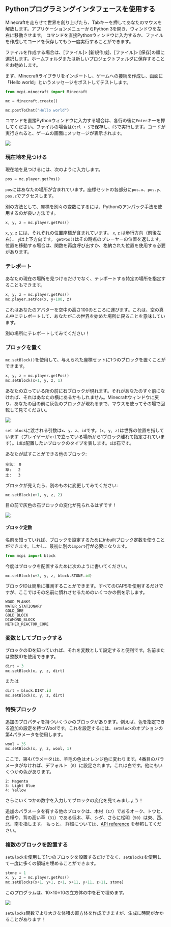 ## Pythonプログラミングインタフェースを使用する

Minecraftを走らせて世界を創り上げたら、Tabキーを押してあなたのマウスを解放します。アプリケーションメニューからPython 3を開き、ウィンドウを左右に移動させます。
コマンドを直接Pythonウィンドウに入力するか、ファイルを作成してコードを保存してもう一度実行することができます。

ファイルを作成する場合は、[ファイル]> [新規作成]、[ファイル]> [保存]の順に選択します。ホームフォルダまたは新しいプロジェクトフォルダに保存することをお勧めします。

まず、Minecraftライブラリをインポートし、ゲームへの接続を作成し、画面に「Hello world」というメッセージをポストしてテストします。

```python
from mcpi.minecraft import Minecraft

mc = Minecraft.create()

mc.postToChat("Hello world")
```

コマンドを直接Pythonウィンドウに入力する場合は、各行の後に`Enter`キーを押してください。ファイルの場合は`Ctrl + S`で保存し、`F5`で実行します。コードが実行されると、ゲームの画面にメッセージが表示されます。

![](images/helloworld.gif)

### 現在地を見つける


現在地を見つけるには、次のように入力します。

```python
pos = mc.player.getPos()
```

`pos`にはあなたの場所が含まれています。座標セットの各部分に`pos.x`、`pos.y`、`pos.z`でアクセスします。

別の方法として、座標を別々の変数にするには、Pythonのアンパック手法を使用するのが良い方法です。
```python
x, y, z = mc.player.getPos()
```

`x`, `y`, `z` には、それぞれの位置座標が含まれています。 `x`, `z` は歩行方向（前後左右）、 `y`は上下方向です。
`getPos()`はその時点のプレーヤーの位置を返します。位置を移動する場合は、関数を再度呼び出すか、格納された位置を使用する必要があります。

### テレポート

あなたの現在の場所を見つけるだけでなく、テレポートする特定の場所を指定することもできます。

```python
x, y, z = mc.player.getPos()
mc.player.setPos(x, y+100, z)
```

これはあなたのアバターを空中の高さ100のところに運びます。これは、空の真ん中にテレポートして、あなたがこの世界を始めた場所に戻ることを意味しています。

別の場所にテレポートしてみてください！

### ブロックを置く

`mc.setBlock()`を使用して、与えられた座標セットに1つのブロックを置くことができます。

```python
x, y, z = mc.player.getPos()
mc.setBlock(x+1, y, z, 1)
```

あなたの立っている所の前に石ブロックが現れます。それがあなたのすぐ前になければ、それはあなたの横にあるかもしれません。Minecraftウィンドウに戻り、あなたの目の前に灰色のブロックが現れるまで、マウスを使ってその場で回転して見てください。

![](images/mcpi-setblock.png)

`set block`に渡される引数は`x`、`y`、`z`、`id`です。`(x, y, z)`は世界の位置を指しています（プレイヤーが`x+1`で立っている場所から1ブロック離れて指定されています）。`id`は配置したいブロックのタイプを表します。`1`は石です。

あなたが試すことができる他のブロック:

```
空気:　0
草:   2
土:   3
```

ブロックが見えたら、別のものに変更してみてください:

```python
mc.setBlock(x+1, y, z, 2)
```

目の前で灰色の石ブロックの変化が見られるはずです！

![](images/mcpi-setblock2.png)

#### ブロック定数

名前を知っていれば、ブロックを設定するためにinbuiltブロック定数を使うことができます。しかし、最初に別の`import`行が必要になります。


```python
from mcpi import block
```

今度はブロックを配置するために次のように書いてください。

```python
mc.setBlock(x+3, y, z, block.STONE.id)
```

ブロックIDは簡単に推測することができます。すべてのCAPSを使用するだけですが、ここではその名前に慣れさせるためのいくつかの例を示します。

```
WOOD_PLANKS
WATER_STATIONARY
GOLD_ORE
GOLD_BLOCK
DIAMOND_BLOCK
NETHER_REACTOR_CORE
```

### 変数としてブロックする

ブロックのIDを知っていれば、それを変数として設定すると便利です。名前または整数IDを使用できます。

```python
dirt = 3
mc.setBlock(x, y, z, dirt)
```

または

```python
dirt = block.DIRT.id
mc.setBlock(x, y, z, dirt)
```

### 特殊ブロック

追加のプロパティを持ついくつかのブロックがあります。例えば、色を指定できる追加の設定を持つWoolです。これを設定するには、`setBlock`のオプションの第4パラメータを使用します。

```python
wool = 35
mc.setBlock(x, y, z, wool, 1)
```

ここで、第4パラメータ`1`は、羊毛の色はオレンジ色に変わります。4番目のパラメータがなければ、デフォルト（`0`）に設定されます。これは白です。他にもいくつかの色があります。

```
2: Magenta
3: Light Blue
4: Yellow
```

さらにいくつかの数字を入力してブロックの変化を見てみましょう！

追加のパラメータを有する他のブロックは、木材（`17`）であるオーク、トウヒ、白樺や、背の高い草（`31`）である低木、草、シダ、さらに松明（`50`）は東、西、北、南を指します。 もっと。 詳細については、[API reference](http://www.stuffaboutcode.com/p/minecraft-api-reference.html) を参照してください。

### 複数のブロックを設置する

`setBlock`を使用して1つのブロックを設置するだけでなく、`setBlocks`を使用して一度に多くの領域を埋めることができます。

```python
stone = 1
x, y, z = mc.player.getPos()
mc.setBlocks(x+1, y+1, z+1, x+11, y+11, z+11, stone)
```

このプログラムは、10×10×10の立方体の中を石で埋めます。

![](images/mcpi-setblocks.png)

`setBlocks`関数でより大きな体積の直方体を作成できますが、生成に時間がかかることがあります！
